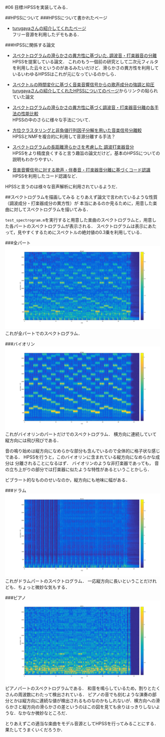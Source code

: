 #06
目標:HPSSを実装してみる．

##HPSSについて
###HPSSについて書かれたページ
- [turugayaさんの紹介してくれたページ](http://r9y9.github.io/blog/2013/09/14/hpss/)  
フリー音源を利用したデモもある．

###HPSSに関係する論文
- [スペクトログラムの滑らかさの異方性に基づいた. 調波音・打楽器音の分離](https://www.google.co.jp/url?sa=t&rct=j&q=&esrc=s&source=web&cd=1&cad=rja&uact=8&ved=0ahUKEwj3k8rCnvPPAhUHoZQKHWEACZEQFggeMAA&url=http%3A%2F%2Fhil.t.u-tokyo.ac.jp%2Fpublications%2Fdownload.php%3Fbib%3DMiyamoto2008ASJ03_HPSep.pdf&usg=AFQjCNF1jgFa9TppMlmprkDMe1uEKaH4nQ)  
HPSSを提案している論文．
これのもう一個前の研究として二次元フィルタを利用した云々というのがあるみたいだけど．滑らかさの異方性を利用しているいわゆるHPSSはこれが元になっているのかしら．

- [スペクトルの時間変化に基づく音楽音響信号からの歌声成分の強調と抑圧](https://ipsj.ixsq.nii.ac.jp/ej/?action=pages_view_main&active_action=repository_view_main_item_detail&item_id=62626&item_no=1&page_id=13&block_id=8)  
[turugayaさんの紹介してくれたHPSSについてのページ](http://r9y9.github.io/blog/2013/09/14/hpss/)からリンクの貼られていた論文

- [スペクトログラムの滑らかさの異方性に基づく調波音・打楽器音分離の各手法の性能比較](http://www.kecl.ntt.co.jp/people/kameoka.hirokazu/publications/Tachibana2011ASJ09published.pdf)  
HPSSの中のさらに様々な手法について．

- [方位クラスタリングと非負値行列因子分解を用いた音楽信号分離較](https://library.naist.jp/mylimedio/dllimedio/showpdf2.cgi/DLPDFR009675_P1-57)  
HPSSとNMFを複合的に利用して音源分離する手法？

- [スペクトログラムの長距離滑らかさを考慮した 調波打楽器音分](https://www.google.co.jp/url?sa=t&rct=j&q=&esrc=s&source=web&cd=5&cad=rja&uact=8&ved=0ahUKEwiF8dmPnfPPAhUGHJQKHaNxDTwQFgg6MAQ&url=https%3A%2F%2Fipsj.ixsq.nii.ac.jp%2Fej%2Findex.php%3Faction%3Dpages_view_main%26active_action%3Drepository_action_common_download%26item_id%3D91817%26item_no%3D1%26attribute_id%3D1%26file_no%3D1%26page_id%3D13%26block_id%3D8&usg=AFQjCNFk0b8s3Yy0P9BKwcMwMQPL8iGL3Q)  
HPSSをより精度良くすると言う趣旨の論文だけど，基本のHPSSについての説明もわかりやすい．

- [音楽音響信号に対する歌声・伴奏音・打楽器音分離に基づくコード認識](http://sap.ist.i.kyoto-u.ac.jp/members/yoshii/papers/sigmus-2015-maruo.pdf)  
HPSSを利用したコード認識など．

HPSSと言うのは様々な音声解析に利用されているようだ．

##スペクトログラムを描画してみる
とりあえず論文で言われているような性質（調波成分・打楽器成分の異方性）が
本当にあるのか見るために，用意した楽曲に対してスペクトログラムを描いてみる．

`test_spectrogram.m`を実行すると用意した楽曲のスペクトログラムと，用意した各パートのスペクトログラムが表示される．
スペクトログラムは表示にあたって，見やすくするためにスペクトルの絶対値の0.3乗を利用している．

###全パート
![all](/6314089/06/img/all.png)
これが全パートでのスペクトログラム．

###バイオリン
![strings](/6314089/06/img/strings.png)
これがバイオリンのパートだけでのスペクトログラム．
横方向に連続していて縦方向には飛び飛びである．

音の鳴り始めは縦方向になめらかな部分も含んでいるので全体的に格子状な感じである．
HPSSを行うと，このバイオリンに含まれている縦方向になめらかな成分は
分離されることになるはず．
バイオリンのような非打楽器であっても，
音の立ち上がりの部分では打楽器に似たような特性があるということかしら．

ビブラート的なもののせいなのか，縦方向にも地味に幅がある．

###ドラム
![drums](/6314089/06/img/drums.png)
これがドラムパートのスペクトログラム．
一応縦方向に長いということだけれども．ちょっと微妙な気もする．

###ピアノ
![piano](/6314089/06/img/piano.png)
ピアノパートのスペクトログラムである．
和音を鳴らしているため，割りとたくさんの周波数にわたって検出されている．
ピアノの音でも刻むような演奏の部分とかは縦方向に連続な値が検出されるものなのかもしれないが．横方向への滑らかさと縦方向の滑らかさの差というのはこの図を見ても余りはっきりしないような．なかなか微妙なところだ．


とりあえずこの適当な楽曲をモデル音源としてHPSSを行ってみることにする．果たしてうまくいくだろうか．
